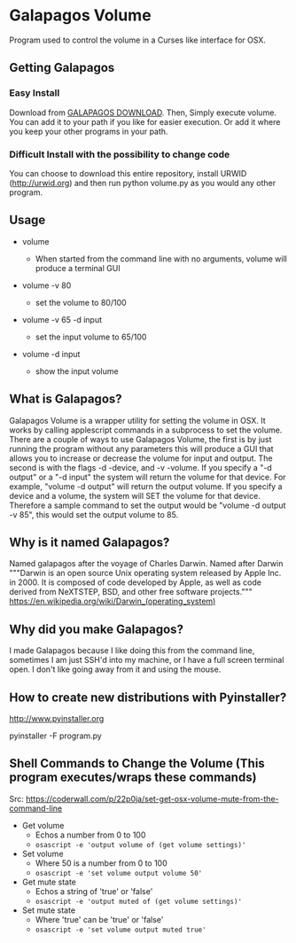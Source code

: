# Galapagos Volume
Program used to control the volume in a Curses like interface for OSX.

## Getting Galapagos
### Easy Install
Download from [GALAPAGOS DOWNLOAD](dist/volume). Then, Simply execute volume.
You can add it to your path if you like for easier execution. Or add it where you keep your other programs
in your path. 
### Difficult Install with the possibility to change code
You can choose to download this entire repository, install URWID (http://urwid.org) and then run
python volume.py as you would any other program.

## Usage
+ volume
  + When started from the command line with no arguments, volume will produce a terminal GUI

+ volume -v 80
  + set the volume to 80/100

+ volume -v 65 -d input
  + set the input volume to 65/100

+ volume -d input
  + show the input volume

## What is Galapagos?
Galapagos Volume is a wrapper utility for setting the volume in OSX.
It works by calling applescript commands in a subprocess to set the volume. There are a couple
of ways to use Galapagos Volume, the first is by just running the program without any parameters
this will produce a GUI that allows you to increase or decrease the volume for input and output.
The second is with the flags -d -device, and -v -volume. If you specify a "-d output" or a "-d input" 
the system will return the volume for that device. For example, "volume -d output" will return the output volume. 
If you specify a device and a volume, the system will SET the volume for that device. Therefore a sample
command to set the output would be "volume -d output -v 85", this would set the output volume to 85.

## Why is it named Galapagos?
Named galapagos after the voyage of Charles Darwin. Named after Darwin """Darwin is an open source Unix operating system released by Apple Inc. in 2000. It is composed of code developed by Apple, as well as code derived from NeXTSTEP, BSD, and other free software projects."""
https://en.wikipedia.org/wiki/Darwin_(operating_system)

## Why did you make Galapagos?
I made Galapagos because I like doing this from the command line, sometimes I am just SSH'd into my machine, or I
have a full screen terminal open. I don't like going away from it and using the mouse.

## How to create new distributions with Pyinstaller?
http://www.pyinstaller.org

pyinstaller -F program.py

## Shell Commands to Change the Volume (This program executes/wraps these commands)

Src: https://coderwall.com/p/22p0ja/set-get-osx-volume-mute-from-the-command-line

+ Get volume
  + Echos a number from 0 to 100
  + `osascript -e 'output volume of (get volume settings)'`
+ Set volume
  + Where 50 is a number from 0 to 100
  + `osascript -e 'set volume output volume 50'`
+ Get mute state
  + Echos a string of 'true' or 'false'
  + `osascript -e 'output muted of (get volume settings)'`
+ Set mute state
  + Where 'true' can be 'true' or 'false'
  + `osascript -e 'set volume output muted true'`
